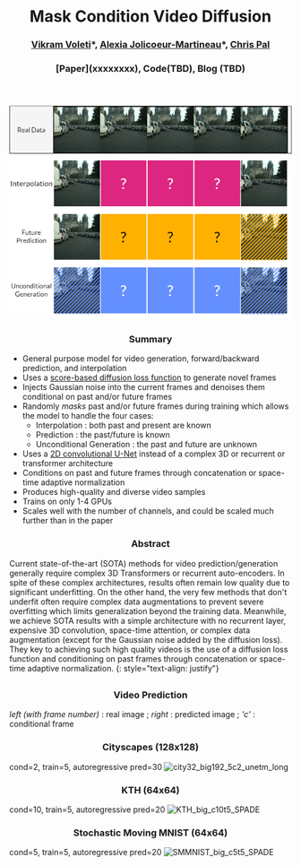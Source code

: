 <h1 align="center"> Mask Condition Video Diffusion</h1>

<h3 align="center"> <a href="https://voletiv.github.io" target="_blank">Vikram Voleti</a>*, <a href="https://ajolicoeur.wordpress.com/about/" target="_blank">Alexia Jolicoeur-Martineau</a>*, <a href="https://sites.google.com/view/christopher-pal" target="_blank">Chris Pal</a></h3>

<h3 align="center"> [Paper](xxxxxxxx), Code(TBD), Blog (TBD) </h3>

&nbsp;

<h3 align="center"> <img src="./MaskCondVideoDiffFigure.png" alt="Overview"> </h3>

<h3 align="center"> Summary </h3>

* General purpose model for video generation, forward/backward prediction, and interpolation
* Uses a [score-based diffusion loss function](https://yang-song.github.io/blog/2021/score/) to generate novel frames
* Injects Gaussian noise into the current frames and denoises them conditional on past and/or future frames
* Randomly *masks* past and/or future frames during training which allows the model to handle the four cases:
  * Interpolation : both past and present are known
  * Prediction : the past/future is known
  * Unconditional Generation : the past and future are unknown
* Uses a [2D convolutional U-Net](https://arxiv.org/abs/2006.11239) instead of a complex 3D or recurrent or transformer architecture
* Conditions on past and future frames through concatenation or space-time adaptive normalization
* Produces high-quality and diverse video samples
* Trains on only 1-4 GPUs
* Scales well with the number of channels, and could be scaled much further than in the paper

<h3 align="center"> Abstract </h3>

Current state-of-the-art (SOTA) methods for video prediction/generation generally require complex 3D Transformers or recurrent auto-encoders. In spite of these complex architectures, results often remain low quality due to significant underfitting. On the other hand, the very few methods that don't underfit often require complex data augmentations to prevent severe overfitting which limits generalization beyond the training data. Meanwhile, we achieve SOTA results with a simple architecture with no recurrent layer, expensive 3D convolution, space-time attention, or complex data augmentation (except for the Gaussian noise added by the diffusion loss). They key to achieving such high quality videos is the use of a diffusion loss function and conditioning on past frames through concatenation or space-time adaptive normalization.
{: style="text-align: justify"}


## <h3 align="center"> Video Prediction </h3>

*left (with frame number)* : real image ; *right* : predicted image ; *'c'* : conditional frame

### <h3 align="center"> Cityscapes (128x128) </h3>
cond=2, train=5, autoregressive pred=30
![city32_big192_5c2_unetm_long](./city32_big192_5c2_unetm_long_75_half.gif "Cityscapes c2t5")

### <h3 align="center"> KTH (64x64) </h3>
cond=10, train=5, autoregressive pred=20
![KTH_big_c10t5_SPADE](./KTH_big_c10t5_SPADE.gif "KTH c10t5")

### <h3 align="center"> Stochastic Moving MNIST (64x64) </h3>
cond=5, train=5, autoregressive pred=20
![SMMNIST_big_c5t5_SPADE](./SMMNIST_big_c5t5_SPADE_videos_300000.gif "SMMNIST c5t5")




